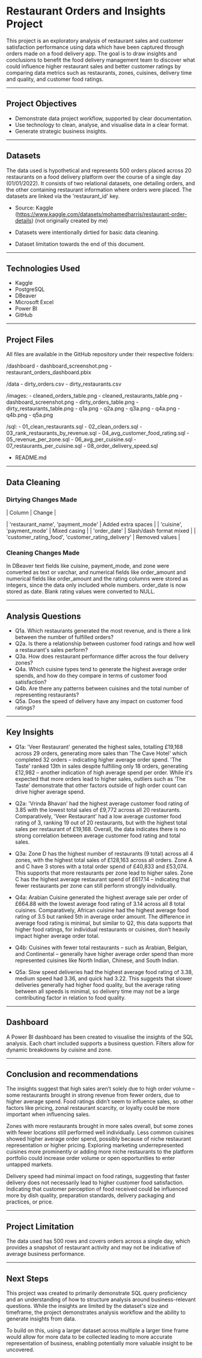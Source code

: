 # Restaurant Orders and Insights Project

This project is an exploratory analysis of restaurant sales and customer satisfaction performance using data which have been captured through orders made on a food delivery app. The goal is to draw insights and conclusions to benefit the food delivery management team to discover what could influence higher restaurant sales and better customer ratings by comparing data metrics such as restaurants, zones, cuisines, delivery time and quality, and customer food ratings.

---

## Project Objectives

- Demonstrate data project workflow, supported by clear documentation.
- Use technology to clean, analyse, and visualise data in a clear format.
- Generate strategic business insights.

---

## Datasets

The data used is hypothetical and represents 500 orders placed across 20 restaurants on a food delivery platform over the course of a single day (01/01/2022). It consists of two relational datasets, one detailing orders, and the other containing restaurant information where orders were placed. The datasets are linked via the 'restaurant_id' key.

- Source: Kaggle (https://www.kaggle.com/datasets/mohamedharris/restaurant-order-details) (not originally created by me)

- Datasets were intentionally dirtied for basic data cleaning.  
- Dataset limitation towards the end of this document.

---

## Technologies Used

- Kaggle  
- PostgreSQL  
- DBeaver  
- Microsoft Excel  
- Power BI  
- GitHub

---

## Project Files

All files are available in the GitHub repository under their respective folders:

/dashboard
	- dashboard_screenshot.png
 	- restaurant_orders_dashboard.pbix

/data
	- dirty_orders.csv
	- dirty_restaurants.csv

/images:
	- cleaned_orders_table.png
	- cleaned_restaurants_table.png
	- dashboard_screenshot.png
	- dirty_orders_table.png
	- dirty_restaurants_table.png
	- q1a.png
	- q2a.png
	- q3a.png
	- q4a.png
	- q4b.png
	- q5a.png

/sql:
	- 01_clean_restaurants.sql
	- 02_clean_orders.sql
	- 03_rank_restaurants_by_revenue.sql
	- 04_avg_customer_food_rating.sql
	- 05_revenue_per_zone.sql
	- 06_avg_per_cuisine.sql
	- 07_restaurants_per_cuisine.sql
	- 08_order_delivery_speed.sql

- README.md

---

## Data Cleaning

### Dirtying Changes Made

| Column | Change |

| 'restaurant_name', 'payment_mode'                  | Added extra spaces      |
| 'cuisine', 'payment_mode'                          | Mixed casing            |
| 'order_date'                                       | Slash/dash format mixed |
| 'customer_rating_food', 'customer_rating_delivery' | Removed values          |

### Cleaning Changes Made

In DBeaver text fields like cuisine, payment_mode, and zone were converted as text or varchar, and numerical fields like order_amount and numerical fields like order_amount and the rating columns were stored as integers, since the data only included whole numbers. order_date is now stored as date. Blank rating values were converted to NULL.

---

## Analysis Questions

- Q1a. Which restaurants generated the most revenue, and is there a link between the number of fulfilled orders?  
- Q2a. Is there a relationship between customer food ratings and how well a restaurant's sales perform?  
- Q3a. How does restaurant performance differ across the four delivery zones?  
- Q4a. Which cuisine types tend to generate the highest average order spends, and how do they compare in terms of customer food satisfaction?  
- Q4b. Are there any patterns between cuisines and the total number of representing restaurants?  
- Q5a. Does the speed of delivery have any impact on customer food ratings?

---

## Key Insights

- Q1a: 'Veer Restaurant' generated the highest sales, totalling £19,168 across 29 orders, generating more sales than 'The Cave Hotel' which completed 32 orders – indicating higher average order spend. 'The Taste' ranked 13th in sales despite fulfilling only 18 orders, generating £12,982 – another indication of high average spend per order. While it's expected that more orders lead to higher sales, outliers such as ‘The Taste’ demonstrate that other factors outside of high order count can drive higher average spend.

- Q2a: 'Vrinda Bhavan' had the highest average customer food rating of 3.85 with the lowest total sales of £9,772 across all 20 restaurants. Comparatively, 'Veer Restaurant' had a low average customer food rating of 3, ranking 19 out of 20 restaurants, but with the highest total sales per restaurant of £19,168. Overall, the data indicates there is no strong correlation between average customer food rating and total sales.

- Q3a: Zone D has the highest number of restaurants (9 total) across all 4 zones, with the highest total sales of £128,163 across all orders. Zone A and C have 3 stores with a total order spend of £40,833 and £53,074. This supports that more restaurants per zone lead to higher sales. Zone C has the highest average restaurant spend of £617.14 – indicating that fewer restaurants per zone can still perform strongly individually.

- Q4a: Arabian Cuisine generated the highest average sale per order of £664.88 with the lowest average food rating of 3.14 across all 8 total cuisines. Comparatively, African cuisine had the highest average food rating of 3.5 but ranked 5th in average order amount. The difference in average food rating is minimal, but similar to Q2, this data supports that higher food ratings, for individual restaurants or cuisines, don’t heavily impact higher average order total.

- Q4b: Cuisines with fewer total restaurants – such as Arabian, Belgian, and Continental – generally have higher average order spend than more represented cuisines like North Indian, Chinese, and South Indian.

- Q5a: Slow speed deliveries had the highest average food rating of 3.38, medium speed had 3.36, and quick had 3.22. This suggests that slower deliveries generally had higher food quality, but the average rating between all speeds is minimal, so delivery time may not be a large contributing factor in relation to food quality.

---

## Dashboard

A Power BI dashboard has been created to visualise the insights of the SQL analysis. Each chart included supports a business question. Filters allow for dynamic breakdowns by cuisine and zone.

---

## Conclusion and recommendations

The insights suggest that high sales aren’t solely due to high order volume – some restaurants brought in strong revenue from fewer orders, due to higher average spend. Food ratings didn’t seem to influence sales, so other factors like pricing, zonal restaurant scarcity, or loyalty could be more important when influencing sales.

Zones with more restaurants brought in more sales overall, but some zones with fewer locations still performed well individually. Less common cuisines showed higher average order spend, possibly because of niche restaurant representation or higher pricing. Exploring marketing underrepresented cuisines more prominently or adding more niche restaurants to the platform portfolio could increase order volume or open opportunities to enter untapped markets.

Delivery speed had minimal impact on food ratings, suggesting that faster delivery does not necessarily lead to higher customer food satisfaction. Indicating that customer perception of food received could be influenced more by dish quality, preparation standards, delivery packaging and practices, or price.

---

## Project Limitation

The data used has 500 rows and covers orders across a single day, which provides a snapshot of restaurant activity and may not be indicative of average business performance.

---

## Next Steps

This project was created to primarily demonstrate SQL query proficiency and an understanding of how to structure analysis around business-relevant questions. While the insights are limited by the dataset's size and timeframe, the project demonstrates analysis workflow and the ability to generate insights from data.

To build on this, using a larger dataset across multiple a larger time frame would allow for more data to be collected leading to more accurate representation of business, enabling potentially more valuable insight to be uncovered.
